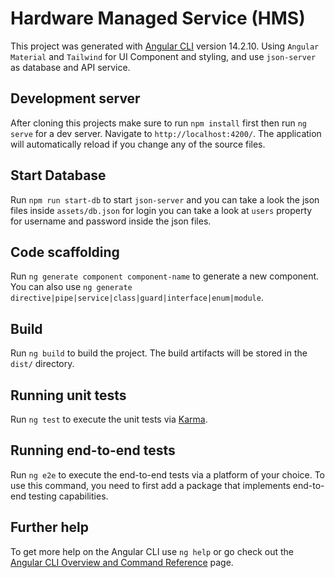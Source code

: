 # Hardware Managed Service (HMS)

This project was generated with [Angular CLI](https://github.com/angular/angular-cli) version 14.2.10. Using `Angular Material` and `Tailwind` for UI Component and styling, and use `json-server` as database and API service.

## Development server

After cloning this projects make sure to run `npm install` first then run `ng serve` for a dev server. Navigate to `http://localhost:4200/`. The application will automatically reload if you change any of the source files.

## Start Database

Run `npm run start-db` to start `json-server` and you can take a look the json files inside `assets/db.json` for login you can take a look at `users` property for username and password inside the json files.

## Code scaffolding

Run `ng generate component component-name` to generate a new component. You can also use `ng generate directive|pipe|service|class|guard|interface|enum|module`.

## Build

Run `ng build` to build the project. The build artifacts will be stored in the `dist/` directory.

## Running unit tests

Run `ng test` to execute the unit tests via [Karma](https://karma-runner.github.io).

## Running end-to-end tests

Run `ng e2e` to execute the end-to-end tests via a platform of your choice. To use this command, you need to first add a package that implements end-to-end testing capabilities.

## Further help

To get more help on the Angular CLI use `ng help` or go check out the [Angular CLI Overview and Command Reference](https://angular.io/cli) page.
